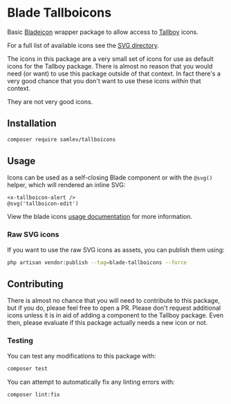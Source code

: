 # Blade Tallboicons
Basic [Bladeicon](https://github.com/blade-ui-kit/blade-icons) wrapper package to allow access to
[Tallboy](https://github.com/samlev/tallboy) icons.

For a full list of available icons see the [SVG directory](/resources/svg).

The icons in this package are a very small set of icons for use as default icons for the Tallboy package. There is
almost no reason that you would need (or want) to use this package outside of that context. In fact there's a very good
chance that you don't want to use these icons _within_ that context.

They are not very good icons.

## Installation
```bash
composer require samlev/tallboicons
```

## Usage
Icons can be used as a self-closing Blade component or with the `@svg()` helper, which will rendered an inline SVG:
```blade
<x-tallboicon-alert />
@svg('tallboicon-edit')
```
View the blade icons [usage documentation](https://github.com/blade-ui-kit/blade-icons/#usage) for more information.

### Raw SVG icons
If you want to use the raw SVG icons as assets, you can publish them using:
```bash
php artisan vendor:publish --tag=blade-tallboicons --force
```

## Contributing
There is almost no chance that you will need to contribute to this package, but if you do, please feel free to open a 
PR. Please don't request additional icons unless it is in aid of adding a component to the Tallboy package. Even then,
please evaluate if this package actually needs a new icon or not.

### Testing
You can test any modifications to this package with:
```bash
composer test
```
You can attempt to automatically fix any linting errors with:
```bash
composer lint:fix
```
